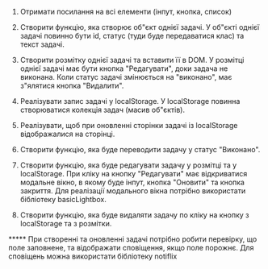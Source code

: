 
1. Отримати посилання на всі елементи (інпут, кнопка, список)

2. Створити функцію, яка створює об"єкт однієї задачі. У об"єкті однієї задачі повинно бути id, статус (туди буде передаватися клас) та текст задачі.

3. Створити розмітку однієї задачі та вставити її в DOM. У розмітці однієї задачі має бути кнопка "Редагувати", доки задача не виконана. Коли статус задачі змінюється на "виконано", має з"ялятися кнопка "Видалити".

4. Реалізувати запис задачі у localStorage. У localStorage повинна створюватися колекція задач (масив об"єктів).

5. Реалізувати, щоб при оновленні сторінки задачі із localStorage відображалися на сторінці.

6. Створити функцію, яка буде переводити задачу у статус "Виконано".

7. Створити функцію, яка буде редагувати задачу у розмітці та у localStorage. При кліку на кнопку "Редагувати" має відкриватися модальне вікно,  в якому буде інпут, кнопка "Оновити" та кнопка закриття. Для реалізації модального вікна потрібно використати бібліотеку basicLightbox.

8. Створити функцію, яка буде видаляти задачу по кліку на кнопку з localStorage та з розмітки.

***** При створенні та оновленні задачі потрібно робити перевірку, що поле заповнене, та відображати сповіщення, якщо поле порожнє. Для сповіщень можна використати бібліотеку notiflix